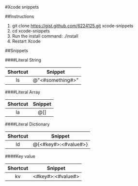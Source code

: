 #Xcode snippets

##Instructions

1. git clone https://gist.github.com/6224125.git xcode-snippets
2. cd xcode-snippets
3. Run the install command: ./install
4. Restart Xcode

##Snippets

####Literal String

Shortcut | Snippet
:------------: | :------------:
ls | @"<#something#>"

####Literal Array

Shortcut | Snippet
:------------: | :------------:
la | @[]


####Literal Dictionary

Shortcut | Snippet
:------------: | :------------:
ld | @{<#key#>:<#value#>}

####Key value

Shortcut | Snippet
:------------: | :------------:
kv | <#key#>:<#value#>
